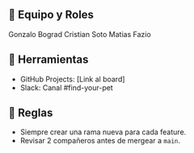 ## 👥 Equipo y Roles  
Gonzalo Bograd
Cristian Soto
Matias Fazio

## 🔧 Herramientas  
- GitHub Projects: [Link al board]  
- Slack: Canal #find-your-pet  

## 📌 Reglas  
- Siempre crear una rama nueva para cada feature.  
- Revisar 2 compañeros antes de mergear a `main`.
